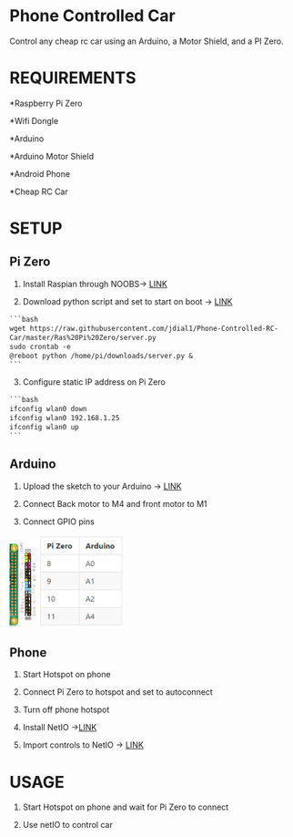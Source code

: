 # Phone Controlled Car


Control any cheap rc car using an Arduino, a Motor Shield, and a PI Zero.
# REQUIREMENTS

*Raspberry Pi Zero

*Wifi Dongle

*Arduino

*Arduino Motor Shield

*Android Phone

*Cheap RC Car

# SETUP


Pi Zero
-----
  1. Install Raspian through NOOBS-> <a href="https://www.raspberrypi.org/downloads/noobs/">LINK</a>

  2. Download python script and set to start on boot -> <a href="https://github.com/jdial1/Phone-Controlled-RC-Car/blob/master/Ras%20Pi%20Zero/Python%20server%20script">LINK</a>
  
    ```bash
    wget https://raw.githubusercontent.com/jdial1/Phone-Controlled-RC-Car/master/Ras%20Pi%20Zero/server.py
    sudo crontab -e
    @reboot python /home/pi/downloads/server.py &
    ```
    
  3. Configure static IP address on Pi Zero
  
    ```bash
    ifconfig wlan0 down
    ifconfig wlan0 192.168.1.25
    ifconfig wlan0 up
    ```


Arduino
-----
  1. Upload the sketch to your Arduino -> <a href="https://github.com/jdial1/Phone-Controlled-RC-Car/blob/master/Arduino/Arduino%20RC%20Car%20Sketch">LINK</a>

  2. Connect Back motor to M4 and front motor to M1

  3. Connect GPIO pins

<img src="https://github.com/jdial1/Phone-Controlled-RC-Car/blob/master/images/Pi-Zero-GPIO-PINOUT.PNG" Width=10%></img><img src="https://github.com/jdial1/Phone-Controlled-RC-Car/blob/master/images/Pi-table.PNG" Width=30%></img>




Phone
-----
  1. Start Hotspot on phone

  2. Connect Pi Zero to hotspot and set to autoconnect

  3. Turn off phone hotspot

  4. Install NetIO -><a href="https://play.google.com/store/apps/details?id=com.luvago.netio&hl=en">LINK</a>

  5. Import controls to NetIO -> <a href="http://netio.davideickhoff.de/editor#">LINK</a>



# USAGE

  1. Start Hotspot on phone and wait for Pi Zero to connect

  2. Use netIO to control car
